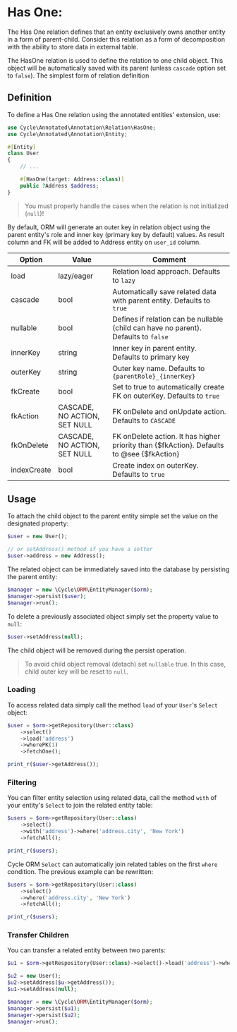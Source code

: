 # Has One:

The Has One relation defines that an entity exclusively owns another entity in a form of parent-child. Consider this
relation as a form of decomposition with the ability to store data in external table.

The HasOne relation is used to define the relation to one child object. This object will be automatically saved with its
parent (unless `cascade` option set to `false`). The simplest form of relation definition

## Definition

To define a Has One relation using the annotated entities' extension, use:

```php
use Cycle\Annotated\Annotation\Relation\HasOne;
use Cycle\Annotated\Annotation\Entity;

#[Entity]
class User
{
    // ...

    #[HasOne(target: Address::class)]
    public ?Address $address;
}
```

> You must properly handle the cases when the relation is not initialized (`null`)!

By default, ORM will generate an outer key in relation object using the parent entity's role and inner key (primary key
by default) values. As result column and FK will be added to Address entity on `user_id` column.

Option      | Value  | Comment
---         | ---    | ----
load        | lazy/eager | Relation load approach. Defaults to `lazy`
cascade     | bool   | Automatically save related data with parent entity. Defaults to `true`
nullable    | bool   | Defines if relation can be nullable (child can have no parent). Defaults to `false`
innerKey    | string | Inner key in parent entity. Defaults to primary key
outerKey    | string | Outer key name. Defaults to `{parentRole}_{innerKey}`
fkCreate    | bool   | Set to true to automatically create FK on outerKey. Defaults to `true`
fkAction    | CASCADE, NO ACTION, SET NULL | FK onDelete and onUpdate action. Defaults to `CASCADE`
fkOnDelete  | CASCADE, NO ACTION, SET NULL | FK onDelete action. It has higher priority than {$fkAction}. Defaults to @see {$fkAction}
indexCreate | bool   | Create index on outerKey. Defaults to `true`

## Usage

To attach the child object to the parent entity simple set the value on the designated property:

```php
$user = new User();

// or setAddress() method if you have a setter
$user->address = new Address();
```

The related object can be immediately saved into the database by persisting the parent entity:

```php
$manager = new \Cycle\ORM\EntityManager($orm);
$manager->persist($user);
$manager->run();
```

To delete a previously associated object simply set the property value to `null`:

```php
$user->setAddress(null);
```

The child object will be removed during the persist operation.

> To avoid child object removal (detach) set `nullable` true. In this case, child outer key will be reset to `null`.

### Loading

To access related data simply call the method `load` of your `User`'s `Select` object:

```php
$user = $orm->getRepository(User::class)
    ->select()
    ->load('address')
    ->wherePK(1)
    ->fetchOne();

print_r($user->getAddress());
```

### Filtering

You can filter entity selection using related data, call the method `with` of your entity's `Select` to join the related
entity table:

```php
$users = $orm->getRepository(User::class)
    ->select()
    ->with('address')->where('address.city', 'New York')
    ->fetchAll();

print_r($users);
```

Cycle ORM `Select` can automatically join related tables on the first `where` condition. The previous example can be
rewritten:

```php
$users = $orm->getRepository(User::class)
    ->select()
    ->where('address.city', 'New York')
    ->fetchAll();

print_r($users);
```

### Transfer Children

You can transfer a related entity between two parents:

```php
$u1 = $orm->getRespository(User::class)->select()->load('address')->wherePK(1)->fetchOne();

$u2 = new User();
$u2->setAddress($u->getAddress());
$u1->setAddress(null);

$manager = new \Cycle\ORM\EntityManager($orm);
$manager->persist($u1);
$manager->persist($u2);
$manager->run();
```
